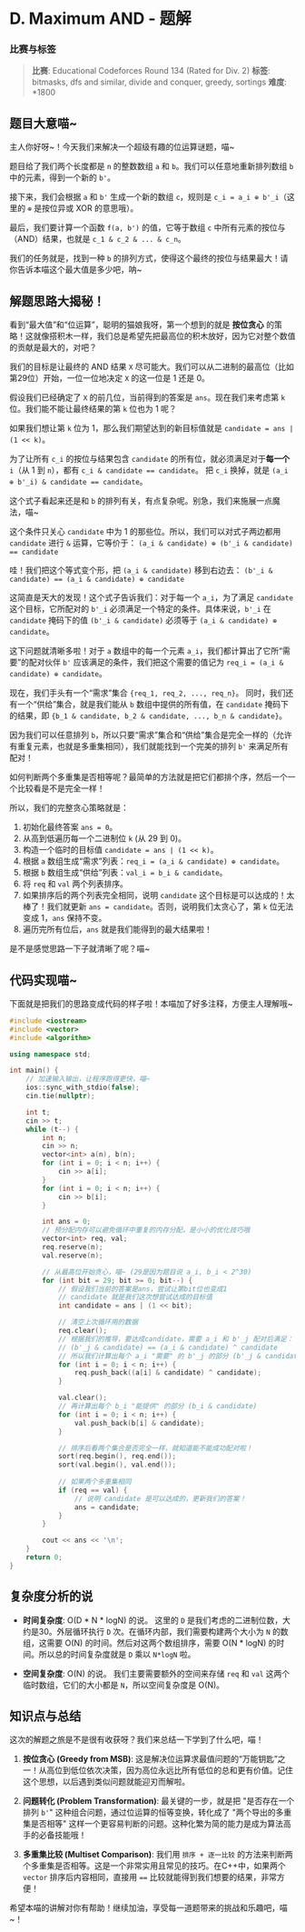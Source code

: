 # D. Maximum AND - 题解

### 比赛与标签
> **比赛**: Educational Codeforces Round 134 (Rated for Div. 2)
> **标签**: bitmasks, dfs and similar, divide and conquer, greedy, sortings
> **难度**: *1800

## 题目大意喵~
主人你好呀~！今天我们来解决一个超级有趣的位运算谜题，喵~

题目给了我们两个长度都是 `n` 的整数数组 `a` 和 `b`。我们可以任意地重新排列数组 `b` 中的元素，得到一个新的 `b'`。

接下来，我们会根据 `a` 和 `b'` 生成一个新的数组 `c`，规则是 `c_i = a_i ⊕ b'_i`（这里的 `⊕` 是按位异或 XOR 的意思哦）。

最后，我们要计算一个函数 `f(a, b')` 的值，它等于数组 `c` 中所有元素的按位与（AND）结果，也就是 `c_1 & c_2 & ... & c_n`。

我们的任务就是，找到一种 `b` 的排列方式，使得这个最终的按位与结果最大！请你告诉本喵这个最大值是多少吧，呐~

## 解题思路大揭秘！
看到“最大值”和“位运算”，聪明的猫娘我呀，第一个想到的就是 **按位贪心** 的策略！这就像搭积木一样，我们总是希望先把最高位的积木放好，因为它对整个数值的贡献是最大的，对吧？

我们的目标是让最终的 AND 结果 `X` 尽可能大。我们可以从二进制的最高位（比如第29位）开始，一位一位地决定 `X` 的这一位是 1 还是 0。

假设我们已经确定了 `X` 的前几位，当前得到的答案是 `ans`。现在我们来考虑第 `k` 位。我们能不能让最终结果的第 `k` 位也为 1 呢？

如果我们想让第 `k` 位为 1，那么我们期望达到的新目标值就是 `candidate = ans | (1 << k)`。

为了让所有 `c_i` 的按位与结果包含 `candidate` 的所有位，就必须满足对于**每一个** `i`（从 1 到 `n`），都有 `c_i & candidate == candidate`。
把 `c_i` 换掉，就是 `(a_i ⊕ b'_i) & candidate == candidate`。

这个式子看起来还是和 `b` 的排列有关，有点复杂呢。别急，我们来施展一点魔法，喵~

这个条件只关心 `candidate` 中为 1 的那些位。所以，我们可以对式子两边都用 `candidate` 进行 `&` 运算，它等价于：
`(a_i & candidate) ⊕ (b'_i & candidate) == candidate`

哇！我们把这个等式变个形，把 `(a_i & candidate)` 移到右边去：
`(b'_i & candidate) == (a_i & candidate) ⊕ candidate`

这简直是天大的发现！这个式子告诉我们：对于每一个 `a_i`，为了满足 `candidate` 这个目标，它所配对的 `b'_i` 必须满足一个特定的条件。具体来说，`b'_i` 在 `candidate` 掩码下的值 `(b'_i & candidate)` 必须等于 `(a_i & candidate) ⊕ candidate`。

这下问题就清晰多啦！对于 `a` 数组中的每一个元素 `a_i`，我们都计算出了它所“需要”的配对伙伴 `b'` 应该满足的条件，我们把这个需要的值记为 `req_i = (a_i & candidate) ⊕ candidate`。

现在，我们手头有一个“需求”集合 `{req_1, req_2, ..., req_n}`。
同时，我们还有一个“供给”集合，就是我们能从 `b` 数组中提供的所有值，在 `candidate` 掩码下的结果，即 `{b_1 & candidate, b_2 & candidate, ..., b_n & candidate}`。

因为我们可以任意排列 `b`，所以只要“需求”集合和“供给”集合是完全一样的（允许有重复元素，也就是多重集相同），我们就能找到一个完美的排列 `b'` 来满足所有配对！

如何判断两个多重集是否相等呢？最简单的方法就是把它们都排个序，然后一个一个比较看是不是完全一样！

所以，我们的完整贪心策略就是：
1.  初始化最终答案 `ans = 0`。
2.  从高到低遍历每一个二进制位 `k` (从 29 到 0)。
3.  构造一个临时的目标值 `candidate = ans | (1 << k)`。
4.  根据 `a` 数组生成“需求”列表：`req_i = (a_i & candidate) ⊕ candidate`。
5.  根据 `b` 数组生成“供给”列表：`val_i = b_i & candidate`。
6.  将 `req` 和 `val` 两个列表排序。
7.  如果排序后的两个列表完全相同，说明 `candidate` 这个目标是可以达成的！太棒了！我们就更新 `ans = candidate`。否则，说明我们太贪心了，第 `k` 位无法变成 1，`ans` 保持不变。
8.  遍历完所有位后，`ans` 就是我们能得到的最大结果啦！

是不是感觉思路一下子就清晰了呢？喵~

## 代码实现喵~
下面就是把我们的思路变成代码的样子啦！本喵加了好多注释，方便主人理解哦~

```cpp
#include <iostream>
#include <vector>
#include <algorithm>

using namespace std;

int main() {
    // 加速输入输出，让程序跑得更快，喵~
    ios::sync_with_stdio(false);
    cin.tie(nullptr);

    int t;
    cin >> t;
    while (t--) {
        int n;
        cin >> n;
        vector<int> a(n), b(n);
        for (int i = 0; i < n; i++) {
            cin >> a[i];
        }
        for (int i = 0; i < n; i++) {
            cin >> b[i];
        }

        int ans = 0;
        // 预分配内存可以避免循环中重复的内存分配，是小小的优化技巧哦
        vector<int> req, val;
        req.reserve(n);
        val.reserve(n);

        // 从最高位开始贪心，喵~ (29是因为题目说 a_i, b_i < 2^30)
        for (int bit = 29; bit >= 0; bit--) {
            // 假设我们当前的答案是ans，尝试让第bit位也变成1
            // candidate 就是我们这次想尝试达成的目标值
            int candidate = ans | (1 << bit);

            // 清空上次循环用的数据
            req.clear();
            // 根据我们的推导，要达成candidate，需要 a_i 和 b'_j 配对后满足：
            // (b'_j & candidate) == (a_i & candidate) ^ candidate
            // 所以我们计算出每个 a_i "需要" 的 b'_j 的部分 (b'_j & candidate)
            for (int i = 0; i < n; i++) {
                req.push_back((a[i] & candidate) ^ candidate);
            }

            val.clear();
            // 再计算出每个 b_i "能提供" 的部分 (b_i & candidate)
            for (int i = 0; i < n; i++) {
                val.push_back(b[i] & candidate);
            }

            // 排序后看两个集合是否完全一样，就知道能不能成功配对啦！
            sort(req.begin(), req.end());
            sort(val.begin(), val.end());
            
            // 如果两个多重集相同
            if (req == val) {
                // 说明 candidate 是可以达成的，更新我们的答案！
                ans = candidate;
            }
        }

        cout << ans << '\n';
    }
    return 0;
}
```

## 复杂度分析的说
- **时间复杂度**: O(D * N * logN) 的说。
  这里的 `D` 是我们考虑的二进制位数，大约是30。外层循环执行 `D` 次。在循环内部，我们需要构建两个大小为 `N` 的数组，这需要 O(N) 的时间。然后对这两个数组排序，需要 O(N * logN) 的时间。所以总的时间复杂度就是 `D` 乘以 `N*logN` 啦。

- **空间复杂度**: O(N) 的说。
  我们主要需要额外的空间来存储 `req` 和 `val` 这两个临时数组，它们的大小都是 `N`，所以空间复杂度是 O(N)。

## 知识点与总结
这次的解题之旅是不是很有收获呀？我们来总结一下学到了什么吧，喵！

1.  **按位贪心 (Greedy from MSB)**: 这是解决位运算求最值问题的“万能钥匙”之一！从高位到低位依次决策，因为高位永远比所有低位的总和更有价值。记住这个思想，以后遇到类似问题就能迎刃而解啦。

2.  **问题转化 (Problem Transformation)**: 最关键的一步，就是把 "是否存在一个排列 `b'`" 这种组合问题，通过位运算的恒等变换，转化成了 "两个导出的多重集是否相等" 这样一个更容易判断的问题。这种化繁为简的能力是成为算法高手的必备技能哦！

3.  **多重集比较 (Multiset Comparison)**: 我们用 `排序 + 逐一比较` 的方法来判断两个多重集是否相等。这是一个非常实用且常见的技巧。在C++中，如果两个 `vector` 排序后内容相同，直接用 `==` 比较就能得到我们想要的结果，非常方便！

希望本喵的讲解对你有帮助！继续加油，享受每一道题带来的挑战和乐趣吧，喵~！